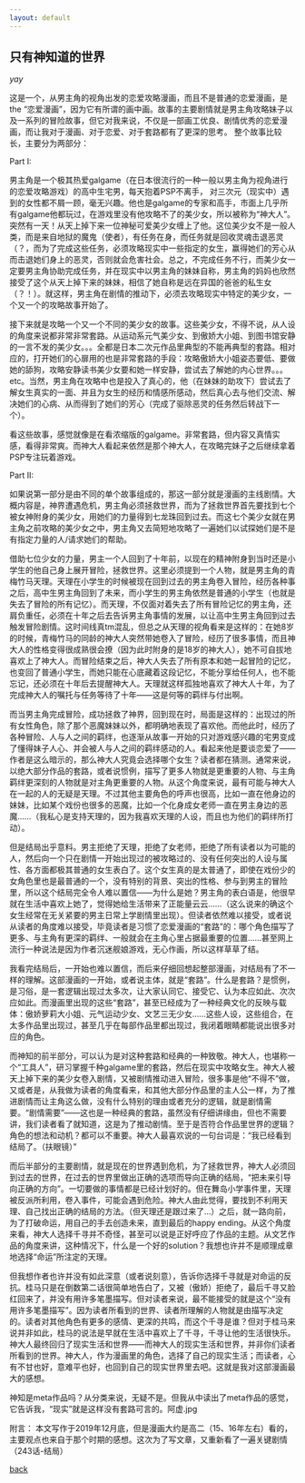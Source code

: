 ```yaml
---
layout: default
---
```


## 只有神知道的世界

_yay_

这是一个，从男主角的视角出发的恋爱攻略漫画，而且不是普通的恋爱漫画，是the “恋爱漫画”，因为它有所谓的画中画。故事的主要剧情就是男主角攻略妹子以及一系列的冒险故事，但它对我来说，不仅是一部画工优良、剧情优秀的恋爱漫画，而让我对于漫画、对于恋爱、对于套路都有了更深的思考。
整个故事比较长，主要分为两部分：

Part I:

男主角是一个极其热爱galgame（在日本很流行的一种一般以男主角为视角进行的恋爱攻略游戏）的高中生宅男，每天抱着PSP不离手， 对三次元（现实中）遇到的女性都不屑一顾，毫无兴趣。他也是galgame的专家和高手，市面上几乎所有galgame他都玩过，在游戏里没有他攻略不了的美少女，所以被称为“神大人”。突然有一天！从天上掉下来一位神秘可爱美少女缠上了他。这位美少女不是一般人类，而是来自地狱的魔鬼（使者），有任务在身，而任务就是回收灵魂击退恶灵（？，而为了完成这些任务，必须攻略现实中一些指定的女生，赢得她们的芳心从而击退她们身上的恶灵，否则就会危害社会。总之，不完成任务不行，而美少女一定要男主角协助完成任务，并在现实中以男主角的妹妹自称，男主角的妈妈也欣然接受了这个从天上掉下来的妹妹，相信了她自称是远在异国的爸爸的私生女（？！）。就这样，男主角在剧情的推动下，必须去攻略现实中特定的美少女，一个又一个的攻略故事开始了。	
	
接下来就是攻略一个又一个不同的美少女的故事。这些美少女，不得不说，从人设的角度来说都非常非常套路。从运动系元气美少女、到傲娇大小姐、到图书馆安静的一言不发的美少女。。。全都是日本二次元作品里典型的不能再典型的套路。相对应的，打开她们的心扉用的也是非常套路的手段：攻略傲娇大小姐姿态要低、要做她的舔狗，攻略安静读书美少女要和她一样安静，尝试去了解她的内心世界。。。etc。当然，男主角在攻略中也是投入了真心的，他（在妹妹的助攻下）尝试去了解女生真实的一面、并且为女生的经历和情感所感动，然后真心去与他们交流、解决她们的心病、从而得到了她们的芳心（完成了驱除恶灵的任务然后转战下一个）。
	
看这些故事，感觉就像是在看浓缩版的galgame。非常套路，但内容又真情实感，看得非常爽。而神大人看起来依然是那个神大人，在攻略完妹子之后继续拿着PSP专注玩着游戏。


Part II:

如果说第一部分是由不同的单个故事组成的，那这一部分就是漫画的主线剧情。大概内容是，神界遭遇危机，男主角必须拯救世界，而为了拯救世界首先要找到七个被女神附身的美少女，用她们的力量得到七龙珠回到过去。而这七个美少女就在男主角之前攻略的美少女之中，男主角又去简短地攻略了一遍她们以试探她们是不是有指定力量的人/请求她们的帮助。

借助七位少女的力量，男主一个人回到了十年前，以现在的精神附身到当时还是小学生的他自己身上展开冒险，拯救世界。这里必须提到一个人物，就是男主角的青梅竹马天理。天理在小学生的时候被现在回到过去的男主角卷入冒险，经历各种事之后，高中生男主角回到了未来，而小学生的男主角依然是普通的小学生（也就是失去了冒险的所有记忆）。而天理，不仅面对着失去了所有冒险记忆的男主角，还肩负重任，必须在十年之后去告诉男主角事情的发展，以让高中生男主角回到过去触发冒险剧情。这时间线真tm混乱，但总之从天理的视角看来是这样的：在她8岁的时候，青梅竹马的同龄的神大人突然带她卷入了冒险，经历了很多事情，而且神大人的性格变得很成熟很会撩（因为此时附身的是18岁的神大人），她不可自拔地喜欢上了神大人。而冒险结束之后，神大人失去了所有原本和她一起冒险的记忆，也变回了普通小学生，而她只能在心底藏着这段记忆，不能分享给任何人，也不能忘记，还必须在十年后去提醒神大人。天理就这样孤独地喜欢了神大人十年，为了完成神大人的嘱托与任务等待了十年——这是何等的羁绊与付出啊。
	
而当男主角完成冒险，成功拯救了神界，回到现在时，局面是这样的：出现过的所有女性角色，除了那个恶魔妹妹以外，都明确地表现了喜欢他。而他此时，经历了各种冒险、人与人之间的羁绊，也逐渐从故事一开始的只对游戏感兴趣的宅男变成了懂得妹子人心、并会被人与人之间的羁绊感动的人。看起来他是要谈恋爱了——作者是这么暗示的，那么神大人究竟会选择哪个女生？读者都在猜测。通常来说，以绝大部分作品的套路，或者说惯例，描写了更多人物就是更重要的人物、与主角羁绊更深刻的人物就是对主角更重要的人物。从这个角度来说，最有可能与神大人在一起的人的无疑是天理。不过其他主要角色的呼声也很高，比如一直在他身边的妹妹，比如某个戏份也很多的恶魔，比如一个化身成女老师一直在男主身边的恶魔……（我私心是支持天理的，因为我喜欢天理的人设，而且也为他们的羁绊所打动）。
	
但是结局出乎意料。男主拒绝了天理，拒绝了女老师，拒绝了所有读者以为可能的人，然后向一个只在剧情一开始出现过的被攻略过的、没有任何突出的人设与属性、各方面都极其普通的女生表白了。这个女生真的是太普通了，即使在戏份少的女角色里也是最普通的一个，没有特别的背景、突出的性格、参与到男主的冒险里，所以这个结局完全令人难以置信——为什么是她？男主角的表白语是，他很早就在生活中喜欢上她了，觉得她给生活带来了正能量云云……（这么说来的确这个女生经常在无关紧要的男主日常上学剧情里出现）。但读者依然难以接受，或者说从读者的角度难以接受，毕竟读者是习惯了恋爱漫画的“套路”的：哪个角色描写了更多、与主角有更深的羁绊、一般就会在主角心里占据最重要的位置……甚至网上流行一种说法是因为作者沉迷舰娘游戏，无心作画，所以这样草草了结。

我看完结局后，一开始也难以置信，而后来仔细回想起整部漫画，对结局有了不一样的理解。这部漫画的一开始，或者说主体，就是“套路”。什么是套路？是惯例，是习俗，是一套逻辑出现过太多次，让大家认同它、接受它、认为本应如此、次次应如此。而漫画里出现的这些“套路”，甚至已经成为了一种经典文化的反映与载体：傲娇萝莉大小姐、元气运动少女、文艺三无少女……这些人设，这些组合，在太多作品里出现过，甚至几乎在每部作品里都出现过，我闭着眼睛都能说出很多对应的角色。

而神知的前半部分，可以认为是对这种套路和经典的一种致敬。神大人，也堪称一个“工具人”，研习掌握千种galgame里的套路，然后在现实中攻略女生。神大人被天上掉下来的美少女卷入剧情，又被剧情推动进入冒险，很多事是他“不得不”做，又或者是，从我做为读者的角度看来，和其他大部分作品里的主人公一样，为了推进剧情而让主角这么做，没有什么特别的理由或者充分的逻辑，就是剧情需要。“剧情需要”——这也是一种经典的套路，虽然没有仔细讲缘由，但也不需要讲，我们读者看了就知道，这是为了推动剧情。至于是否符合作品里世界的逻辑？角色的想法和动机？都可以不重要。神大人最喜欢说的一句台词是：“我已经看到结局了。（扶眼镜）”
	
而后半部分的主要剧情，就是现在的世界遇到危机，为了拯救世界，神大人必须回到过去的世界，在过去的世界里做出正确的选项而导向正确的结局，“把未来引导向正确的方向”。一切要做的事情都是已经计划好的。但在舞岛小学事件里，天理被反派所利用，卷入事件，可能会遇到危险。神大人由此觉得，要找到不利用天理、自己找出正确的结局的方法。（但天理还是跟过来了…）之后，就一路向前，为了打破命运，用自己的手去创造未来，直到最后的happy ending。从这个角度来看，神大人选择千寻并不奇怪，甚至可以说是正好呼应了作品的主题。从文艺作品的角度来讲，这种情况下，什么是一个好的solution？我想也许并不是顺理成章地选择“命运”所注定的天理。

但我想作者也许并没有如此深意（或者说刻意），告诉你选择千寻就是对命运的反抗。桂马只是在倒数第二话很简单地告白了，又被（傲娇）拒绝了，最后千寻又脸红回来了，并没有用许多笔墨描写。但对读者来说，最不能接受的就是这个“没有用许多笔墨描写”。因为读者所看到的世界、读者所理解的人物就是由描写决定的。读者对其他角色有更多的感情、更深的共鸣，而这个千寻是谁？但对于桂马来说并非如此，桂马的说法是早就在生活中喜欢上了千寻，千寻让他的生活很快乐。神大人最终回归了现实生活和世界——而神大人的现实生活和世界，并非你们读者所看到的世界。神大人，作为漫画里的角色，选择了自己的现实生活；而读者，心有不甘也好，意难平也好，也回到自己的现实世界里去吧。这就是我对这部漫画最大的感想。

神知是meta作品吗？从分类来说，无疑不是。但我从中读出了meta作品的感觉，它告诉我，“现实”就是这样没有套路可言的。阿虚.jpg

附言：
本文写作于2019年12月底，但是漫画大约是高二（15、16年左右）看的，主要观点也来自于那个时期的感想。这次为了写文章，又重新看了一遍关键剧情（243话-结局）

[back](./)

